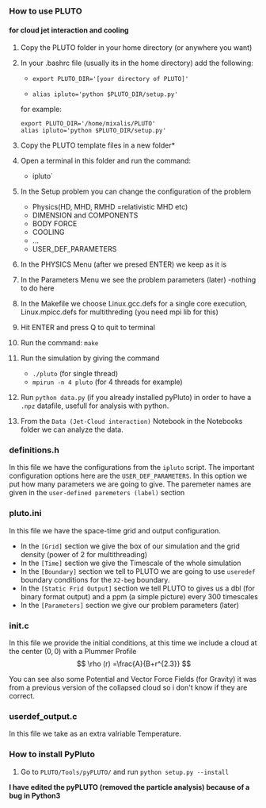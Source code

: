### How to use PLUTO
#### for cloud jet interaction and cooling

1. Copy the PLUTO folder in your home directory (or anywhere you want)
2. In your .bashrc file (usually its in the home directory) add the following:
    * ``export PLUTO_DIR='[your directory of PLUTO]'``

    * ``alias ipluto='python $PLUTO_DIR/setup.py'``

    for example:

    ```
    export PLUTO_DIR='/home/mixalis/PLUTO'
    alias ipluto='python $PLUTO_DIR/setup.py'
    ```

3. Copy the PLUTO template files in a new folder*
4. Open a terminal in this folder and run the command:
    * ipluto`
5. In the Setup problem you can change the configuration of the problem
    * Physics(HD, MHD, RMHD =relativistic MHD etc)
    * DIMENSION and COMPONENTS
    * BODY FORCE
    * COOLING
    * ...
    * USER_DEF_PARAMETERS

6. In the PHYSICS Menu (after we presed ENTER) we keep as it is
7. In the Parameters Menu we see the problem parameters (later) -nothing to do here
8. In the Makefile we choose Linux.gcc.defs for a single core execution, Linux.mpicc.defs for multithreding (you need mpi lib for this)
9. Hit ENTER and press Q to quit to terminal
10. Run the command: ```make```
11. Run the simulation by giving the command
    * ```./pluto``` (for single thread)
    * ```mpirun -n 4 pluto``` (for 4 threads for example)

12. Run `python data.py` (if you already installed pyPluto) in order to have a `.npz` datafile, usefull for analysis with python.
13. From the `Data (Jet-Cloud interaction)` Notebook in the Notebooks folder we can analyze the data. 

### definitions.h
In this file we have the configurations from the `ipluto` script. The important configuration options here are the `USER_DEF_PARAMETERS`. In this option we put how many parameters we are going to give. The paremeter names are given in the `user-defined paremeters (label)` section

### pluto.ini
In this file we have the space-time grid and output configuration.
* In the `[Grid]` section we give the box of our simulation and the grid density (power of 2 for multithreading)
* In the `[Time]` section we give the Timescale of the whole simulation
* In the `[Boundary]` section we tell to PLUTO we are going to use `useredef` boundary conditions for the `X2-beg` boundary.
* In the `[Static Frid Output]` section we tell PLUTO to gives us a dbl (for binary format output) and a ppm (a simple picture) every 300 timescales
* In the `[Parameters]` section we give our problem parameters (later)

### init.c
In this file we provide the initial conditions, at this time we include a cloud at the center $(0,0)$ with a Plummer Profile
$$
\rho (r) =\frac{A}{B+r^{2.3}}
$$

You can see also some Potential and Vector Force Fields (for Gravity) it was from a previous version of the collapsed cloud so i don't know if they are correct.

### userdef_output.c
In this file we take as an extra valriable Temperature.

### How to install PyPluto
1. Go to `PLUTO/Tools/pyPLUTO/` and run `python setup.py --install`

**I have edited the pyPLUTO (removed the particle analysis)  because of a bug in Python3**


